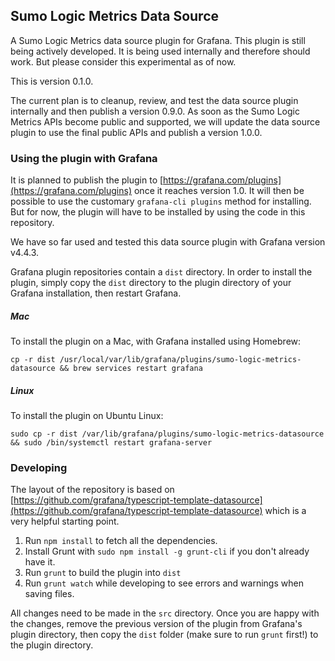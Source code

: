 ## Sumo Logic Metrics Data Source

A Sumo Logic Metrics data source plugin for Grafana. This plugin is still being actively developed. 
It is being used internally and therefore should work. But please consider this experimental as 
of now.

This is version 0.1.0.

The current plan is to cleanup, review, and test the data source plugin internally and
then publish a version 0.9.0. As soon as the Sumo Logic Metrics APIs become public and supported,
we will update the data source plugin to use the final public APIs and publish a version 1.0.0.

### Using the plugin with Grafana

It is planned to publish the plugin to [https://grafana.com/plugins](https://grafana.com/plugins) 
once it reaches version 1.0. It will then be possible to use the customary `grafana-cli plugins` 
method for installing. But for now, the plugin will have to be installed by using the code in this
repository.

We have so far used and tested this data source plugin with Grafana version v4.4.3.

Grafana plugin repositories contain a `dist` directory. In order to install the plugin, simply
copy the `dist` directory to the plugin directory of your Grafana installation, then restart 
Grafana.

##### Mac

To install the plugin on a Mac, with Grafana installed using Homebrew:

`cp -r dist /usr/local/var/lib/grafana/plugins/sumo-logic-metrics-datasource && brew services restart grafana`

##### Linux

To install the plugin on Ubuntu Linux:

`sudo cp -r dist /var/lib/grafana/plugins/sumo-logic-metrics-datasource && sudo /bin/systemctl restart grafana-server`

### Developing

The layout of the repository is based on [https://github.com/grafana/typescript-template-datasource](https://github.com/grafana/typescript-template-datasource)
which is a very helpful starting point.

1. Run `npm install` to fetch all the dependencies.
2. Install Grunt with `sudo npm install -g grunt-cli` if you don't already have it.
3. Run `grunt` to build the plugin into `dist`
4. Run `grunt watch` while developing to see errors and warnings when saving files.

All changes need to be made in the `src` directory. Once you are happy with the changes, remove the
previous version of the plugin from Grafana's plugin directory, then copy the
`dist` folder (make sure to run `grunt` first!) to the plugin directory.

